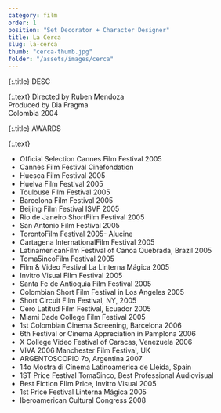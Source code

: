 ```yaml
---
category: film
order: 1
position: "Set Decorator + Character Designer"
title: La Cerca
slug: la-cerca
thumb: "cerca-thumb.jpg"
folder: "/assets/images/cerca"
---
```


{:.title}
DESC

{:.text}
Directed by Ruben Mendoza  
Produced by Dia Fragma  
Colombia 2004

{:.title}
AWARDS

{:.text}
- Official Selection Cannes Film Festival 2005  
- Cannes Film Festival Cinefondation  
- Huesca Film Festival 2005  
- Huelva Film Festival 2005  
- Toulouse Film Festival 2005  
- Barcelona Film Festival 2005  
- Beijing Film Festival ISVF 2005  
- Rio de Janeiro ShortFilm Festival 2005  
- San Antonio Film Festival 2005  
- TorontoFilm Festival 2005- Alucine  
- Cartagena InternationalFilm Festival 2005  
- LatinamericanFilm Festival of Canoa Quebrada, Brazil 2005  
- Toma5incoFilm Festival 2005  
- Film & Video Festival La Linterna Mágica 2005  
- Invitro Visual FIlm Festival 2005  
- Santa Fe de Antioquia Film Festival 2005  
- Colombian Short Film Festival in Los Angeles 2005  
- Short Circuit Film Festival, NY, 2005  
- Cero Latitud Film Festival, Ecuador 2005  
- Miami Dade College Film Festival 2005  
- 1st Colombian Cinema Screening, Barcelona 2006  
- 6th Festival or Cinema Appreciation in Pamplona 2006  
- X College Video Festival of Caracas, Venezuela 2006  
- VIVA 2006 Manchester Film Festival, UK  
- ARGENTOSCOPIO 7o, Argentina 2007  
- 14o Mostra di Cinema Latinoamerica de Lleida, Spain  
- 1ST Price Festival Toma5inco, Best Professional Audiovisual  
- Best Fiction FIlm Price, Invitro Visual 2005  
- 1st Price Festival Linterna Mágica 2005  
- Iberoamerican Cultural Congress 2008  
